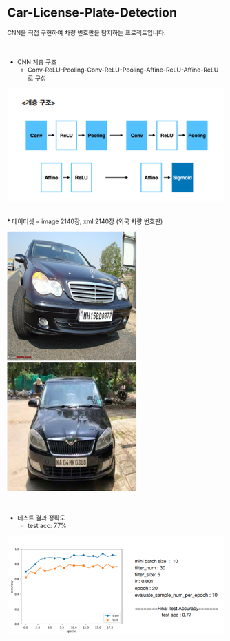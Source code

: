 # Car-License-Plate-Detection

CNN을 직접 구현하여 차량 번호판을 탐지하는 프로젝트입니다.
<br/><br/><br/>
* CNN 계층 구조
  * Conv-ReLU-Pooling-Conv-ReLU-Pooling-Affine-ReLU-Affine-ReLU 로 구성

<img src="./images/cnn구조.png" />
<br/><br/><br/>
* 데이터셋 = image 2140장, xml 2140장 (외국 차량 번호판)

<img src="./images/N187.jpeg" width="300" height="300"/> <img src="./images/KA11.jpg" width="300" height="300"/>
<br/><br/><br/>
* 테스트 결과 정확도
  * test acc: 77%

<img src="./images/test_acc.png" />
